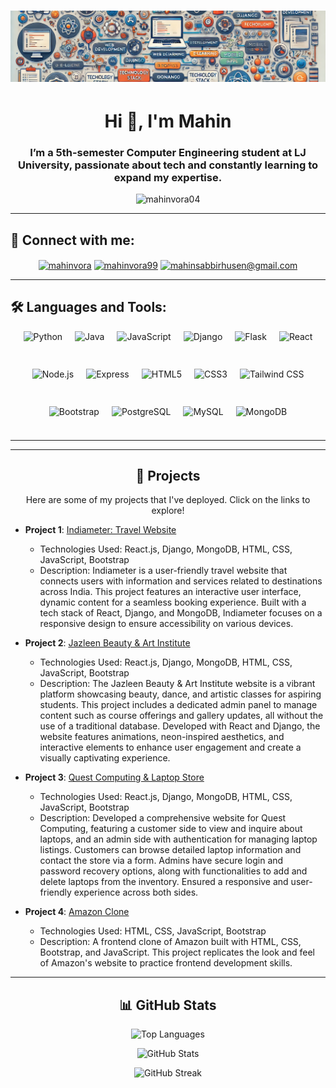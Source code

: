 <h1 align="center">
  <img src="https://github.com/Mahinvora04/my-portfolio/blob/main/assets/imgs/banner_image_copy.png" alt="Banner Image" />
</h1>

<h1 align="center">Hi 👋, I'm Mahin</h1>
<h3 align="center">I’m a 5th-semester Computer Engineering student at LJ University, passionate about tech and constantly learning to expand my expertise.</h3>

<p align="center">
  <img src="https://komarev.com/ghpvc/?username=mahinvora04&label=Profile%20views&color=0e75b6&style=flat" alt="mahinvora04" />
</p>

---

<h2 align="left">🔗 Connect with me:</h2>
<p align="center">
  <a href="https://linkedin.com/in/mahinvora" target="_blank"><img align="center" src="https://raw.githubusercontent.com/rahuldkjain/github-profile-readme-generator/master/src/images/icons/Social/linked-in-alt.svg" alt="mahinvora" height="30" width="40" /></a>
  <a href="https://instagram.com/mahinvora99" target="_blank"><img align="center" src="https://raw.githubusercontent.com/rahuldkjain/github-profile-readme-generator/master/src/images/icons/Social/instagram.svg" alt="mahinvora99" height="30" width="40" /></a>
  <a href="mailto:mahinsabbirhusen@gmail.com" target="_blank">
  <img align="center" src="https://upload.wikimedia.org/wikipedia/commons/7/7e/Gmail_icon_%282020%29.svg" alt="mahinsabbirhusen@gmail.com" height="30" width="40" />
</a>

</p>

---

<h2 align="left">🛠️ Languages and Tools:</h2>
<div align="center" style="display: flex; flex-wrap: wrap; gap: 20px; justify-content: center;">
  <img src="https://cdn.jsdelivr.net/gh/devicons/devicon/icons/python/python-original.svg" height="40" alt="Python" />
  <img src="https://cdn.jsdelivr.net/gh/devicons/devicon/icons/java/java-original.svg" height="40" alt="Java" />
  <img src="https://cdn.jsdelivr.net/gh/devicons/devicon/icons/javascript/javascript-original.svg" height="40" alt="JavaScript" />
  <img src="https://cdn.jsdelivr.net/gh/devicons/devicon/icons/django/django-plain.svg" height="40" alt="Django" />
  <img src="https://cdn.jsdelivr.net/gh/devicons/devicon/icons/flask/flask-original.svg" height="40" alt="Flask" />
  <img src="https://cdn.jsdelivr.net/gh/devicons/devicon/icons/react/react-original.svg" height="40" alt="React" />
  <img src="https://cdn.jsdelivr.net/gh/devicons/devicon/icons/nodejs/nodejs-original.svg" height="40" alt="Node.js" />
  <img src="https://cdn.jsdelivr.net/gh/devicons/devicon/icons/express/express-original.svg" height="40" alt="Express" />
  <img src="https://cdn.jsdelivr.net/gh/devicons/devicon/icons/html5/html5-original.svg" height="40" alt="HTML5" />
  <img src="https://cdn.jsdelivr.net/gh/devicons/devicon/icons/css3/css3-original.svg" height="40" alt="CSS3" />
  <img src="https://cdn.jsdelivr.net/gh/devicons/devicon/icons/tailwindcss/tailwindcss-original-wordmark.svg" height="40" alt="Tailwind CSS" />
  <img src="https://cdn.jsdelivr.net/gh/devicons/devicon/icons/bootstrap/bootstrap-original.svg" height="40" alt="Bootstrap" />
  <img src="https://cdn.jsdelivr.net/gh/devicons/devicon/icons/postgresql/postgresql-original.svg" height="40" alt="PostgreSQL" />
  <img src="https://cdn.jsdelivr.net/gh/devicons/devicon/icons/mysql/mysql-original.svg" height="40" alt="MySQL" />
  <img src="https://cdn.jsdelivr.net/gh/devicons/devicon/icons/mongodb/mongodb-original.svg" height="40" alt="MongoDB" />
</div>

---

---

<h2 align="center">🚀 Projects</h2>

<p align="center">
  Here are some of my projects that I've deployed. Click on the links to explore!
</p>

- **Project 1**: [Indiameter: Travel Website](https://indiameter.netlify.app)
  - Technologies Used: React.js, Django, MongoDB, HTML, CSS, JavaScript, Bootstrap
  - Description: Indiameter is a user-friendly travel website that connects users with information and services related to destinations across India. This project features an interactive user interface, dynamic content for a seamless booking experience. Built with a tech stack of React, Django, and MongoDB, Indiameter focuses on a 
    responsive design to ensure accessibility on various devices.

- **Project 2**: [Jazleen Beauty & Art Institute](https://jazleeninstitute.netlify.app)
  - Technologies Used: React.js, Django, MongoDB, HTML, CSS, JavaScript, Bootstrap
  - Description: The Jazleen Beauty & Art Institute website is a vibrant platform showcasing beauty, dance, and artistic classes for aspiring students. This project includes     a dedicated admin panel to manage content such as course offerings and gallery updates, all without the use of a traditional database. Developed with React and Django,       the website features animations, neon-inspired aesthetics, and interactive elements to enhance user engagement and create a visually captivating experience.

- **Project 3**: [Quest Computing & Laptop Store](https://questcomputing.netlify.app)
  - Technologies Used: React.js, Django, MongoDB, HTML, CSS, JavaScript, Bootstrap
  - Description: Developed a comprehensive website for Quest Computing, featuring a customer side to view and inquire about laptops, and an admin side with authentication       for managing laptop listings. Customers can browse detailed laptop information and contact the store via a form. Admins have secure login and password recovery options,      along with functionalities to add and delete laptops from the inventory. Ensured a responsive and user-friendly experience across both sides.

- **Project 4**: [Amazon Clone](https://am-a-zon.netlify.app/)
  - Technologies Used: HTML, CSS, JavaScript, Bootstrap
  - Description:  A frontend clone of Amazon built with HTML, CSS, Bootstrap, and JavaScript. This project replicates the look and feel of Amazon's website to practice frontend development skills.

---

<h2 align="center">📊 GitHub Stats</h2>
<p align="center">
  <img src="https://github-readme-stats.vercel.app/api/top-langs?username=mahinvora04&show_icons=true&locale=en&layout=compact" alt="Top Languages" />
</p>
<p align="center">
  <img src="https://github-readme-stats.vercel.app/api?username=mahinvora04&show_icons=true&locale=en" alt="GitHub Stats" />
</p>
<p align="center">
  <img src="https://github-readme-streak-stats.herokuapp.com/?user=mahinvora04&" alt="GitHub Streak" />
</p>

